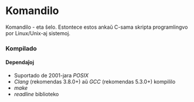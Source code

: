 # Komandilo

Komandilo - eta ŝelo. Estontece estos ankaŭ C-sama skripta programlingvo por Linux/Unix-aj sistemoj.

### Kompilado

#### Dependaĵoj

* Suportado de 2001-jara *POSIX*
* *Clang* (rekomendas 3.8.0+) aŭ *GCC* (rekomendas 5.3.0+) kompililo
* *make*
* *readline* biblioteko